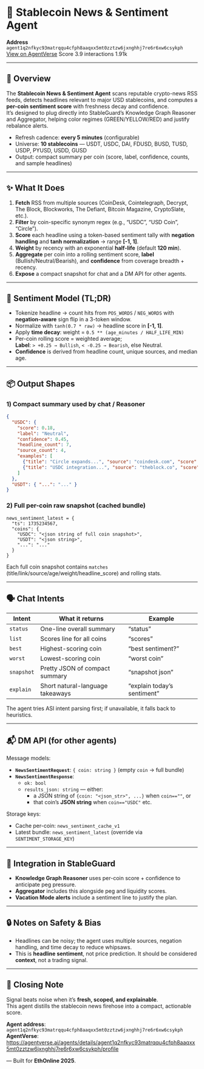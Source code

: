 # 📰 Stablecoin News & Sentiment Agent

**Address**  
`agent1q2nfkyc93matrqqu4cfph8aaqxx5mt0zztzw6jxnghhj7re6r6xw6csykph`  
[View on AgentVerse](https://agentverse.ai/agents/details/agent1q2nfkyc93matrqqu4cfph8aaqxx5mt0zztzw6jxnghhj7re6r6xw6csykph/profile)
Score 3.9
interactions 1.91k

---

## 🧭 Overview

The **Stablecoin News & Sentiment Agent** scans reputable crypto-news RSS feeds, detects headlines relevant to major USD stablecoins, and computes a **per-coin sentiment score** with freshness decay and confidence.  
It’s designed to plug directly into StableGuard’s Knowledge Graph Reasoner and Aggregator, helping color regimes (GREEN/YELLOW/RED) and justify rebalance alerts.

- Refresh cadence: **every 5 minutes** (configurable)  
- Universe: **10 stablecoins** — USDT, USDC, DAI, FDUSD, BUSD, TUSD, USDP, PYUSD, USDD, GUSD  
- Output: compact summary per coin (score, label, confidence, counts, and sample headlines)

---

## ✨ What It Does

1. **Fetch** RSS from multiple sources (CoinDesk, Cointelegraph, Decrypt, The Block, Blockworks, The Defiant, Bitcoin Magazine, CryptoSlate, etc.).  
2. **Filter** by coin-specific synonym regex (e.g., “USDC”, “USD Coin”, “Circle”).  
3. **Score** each headline using a token-based sentiment tally with **negation handling** and **tanh normalization** → range **[-1, 1]**.  
4. **Weight** by recency with an exponential **half-life** (default **120 min**).  
5. **Aggregate** per coin into a rolling sentiment score, **label** (Bullish/Neutral/Bearish), and **confidence** from coverage breadth + recency.  
6. **Expose** a compact snapshot for chat and a DM API for other agents.

---

## 🧪 Sentiment Model (TL;DR)

- Tokenize headline → count hits from `POS_WORDS` / `NEG_WORDS` with **negation-aware** sign flip in a 3-token window.  
- Normalize with `tanh(0.7 * raw)` → headline score in **[-1, 1]**.  
- Apply **time decay**: weight = `0.5 ** (age_minutes / HALF_LIFE_MIN)`  
- Per-coin rolling score = weighted average;  
  **Label**: `> +0.25 → Bullish`, `< -0.25 → Bearish`, else Neutral.  
- **Confidence** is derived from headline count, unique sources, and median age.

---

## 📦 Output Shapes

### 1) Compact summary used by chat / Reasoner

```json
{
  "USDC": {
    "score": 0.18,
    "label": "Neutral",
    "confidence": 0.45,
    "headline_count": 7,
    "source_count": 4,
    "examples": [
      {"title": "Circle expands...", "source": "coindesk.com", "score": 0.31},
      {"title": "USDC integration...", "source": "theblock.co", "score": 0.21}
    ]
  },
  "USDT": { "...": "..." }
}
```

### 2) Full per-coin raw snapshot (cached bundle)

```
news_sentiment_latest = {
  "ts": 1735234567,
  "coins": {
    "USDC": "<json string of full coin snapshot>",
    "USDT": "<json string>",
    "...": "..."
  }
}
```

Each full coin snapshot contains `matches` (title/link/source/age/weight/headline_score) and rolling stats.

---

## 🗣️ Chat Intents

| Intent | What it returns | Example |
|---|---|---|
| `status` | One-line overall summary | “status” |
| `list` | Scores line for all coins | “scores” |
| `best` | Highest-scoring coin | “best sentiment?” |
| `worst` | Lowest-scoring coin | “worst coin” |
| `snapshot` | Pretty JSON of compact summary | “snapshot json” |
| `explain` | Short natural-language takeaways | “explain today’s sentiment” |

The agent tries ASI intent parsing first; if unavailable, it falls back to heuristics.

---

## 📬 DM API (for other agents)

Message models:

- **`NewsSentimentRequest`**: `{ coin: string }` (empty `coin` → full bundle)  
- **`NewsSentimentResponse`**:  
  - `ok: bool`  
  - `results_json: string` — either:
    - a JSON string of `{coin: "<json_str>", ...}` when `coin==""`, or
    - that coin’s **JSON string** when `coin=="USDC"` etc.

Storage keys:

- Cache per-coin: `news_sentiment_cache_v1`  
- Latest bundle: `news_sentiment_latest` (override via `SENTIMENT_STORAGE_KEY`)

---


## 🔗 Integration in StableGuard

- **Knowledge Graph Reasoner** uses per-coin score + confidence to anticipate peg pressure.  
- **Aggregator** includes this alongside peg and liquidity scores.  
- **Vacation Mode alerts** include a sentiment line to justify the plan.

---

## 🔒 Notes on Safety & Bias

- Headlines can be noisy; the agent uses multiple sources, negation handling, and time decay to reduce whipsaws.  
- This is **headline sentiment**, not price prediction. It should be considered **context**, not a trading signal.

---

## 🏁 Closing Note

Signal beats noise when it’s **fresh, scoped, and explainable**.  
This agent distills the stablecoin news firehose into a compact, actionable score.

**Agent address**: `agent1q2nfkyc93matrqqu4cfph8aaqxx5mt0zztzw6jxnghhj7re6r6xw6csykph`  
**AgentVerse**: https://agentverse.ai/agents/details/agent1q2nfkyc93matrqqu4cfph8aaqxx5mt0zztzw6jxnghhj7re6r6xw6csykph/profile

— Built for **EthOnline 2025**.
